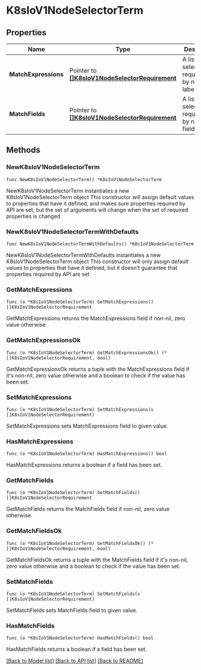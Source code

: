 # K8sIoV1NodeSelectorTerm

## Properties

Name | Type | Description | Notes
------------ | ------------- | ------------- | -------------
**MatchExpressions** | Pointer to [**[]K8sIoV1NodeSelectorRequirement**](K8sIoV1NodeSelectorRequirement.md) | A list of node selector requirements by node&#39;s labels. | [optional] 
**MatchFields** | Pointer to [**[]K8sIoV1NodeSelectorRequirement**](K8sIoV1NodeSelectorRequirement.md) | A list of node selector requirements by node&#39;s fields. | [optional] 

## Methods

### NewK8sIoV1NodeSelectorTerm

`func NewK8sIoV1NodeSelectorTerm() *K8sIoV1NodeSelectorTerm`

NewK8sIoV1NodeSelectorTerm instantiates a new K8sIoV1NodeSelectorTerm object
This constructor will assign default values to properties that have it defined,
and makes sure properties required by API are set, but the set of arguments
will change when the set of required properties is changed

### NewK8sIoV1NodeSelectorTermWithDefaults

`func NewK8sIoV1NodeSelectorTermWithDefaults() *K8sIoV1NodeSelectorTerm`

NewK8sIoV1NodeSelectorTermWithDefaults instantiates a new K8sIoV1NodeSelectorTerm object
This constructor will only assign default values to properties that have it defined,
but it doesn't guarantee that properties required by API are set

### GetMatchExpressions

`func (o *K8sIoV1NodeSelectorTerm) GetMatchExpressions() []K8sIoV1NodeSelectorRequirement`

GetMatchExpressions returns the MatchExpressions field if non-nil, zero value otherwise.

### GetMatchExpressionsOk

`func (o *K8sIoV1NodeSelectorTerm) GetMatchExpressionsOk() (*[]K8sIoV1NodeSelectorRequirement, bool)`

GetMatchExpressionsOk returns a tuple with the MatchExpressions field if it's non-nil, zero value otherwise
and a boolean to check if the value has been set.

### SetMatchExpressions

`func (o *K8sIoV1NodeSelectorTerm) SetMatchExpressions(v []K8sIoV1NodeSelectorRequirement)`

SetMatchExpressions sets MatchExpressions field to given value.

### HasMatchExpressions

`func (o *K8sIoV1NodeSelectorTerm) HasMatchExpressions() bool`

HasMatchExpressions returns a boolean if a field has been set.

### GetMatchFields

`func (o *K8sIoV1NodeSelectorTerm) GetMatchFields() []K8sIoV1NodeSelectorRequirement`

GetMatchFields returns the MatchFields field if non-nil, zero value otherwise.

### GetMatchFieldsOk

`func (o *K8sIoV1NodeSelectorTerm) GetMatchFieldsOk() (*[]K8sIoV1NodeSelectorRequirement, bool)`

GetMatchFieldsOk returns a tuple with the MatchFields field if it's non-nil, zero value otherwise
and a boolean to check if the value has been set.

### SetMatchFields

`func (o *K8sIoV1NodeSelectorTerm) SetMatchFields(v []K8sIoV1NodeSelectorRequirement)`

SetMatchFields sets MatchFields field to given value.

### HasMatchFields

`func (o *K8sIoV1NodeSelectorTerm) HasMatchFields() bool`

HasMatchFields returns a boolean if a field has been set.


[[Back to Model list]](../README.md#documentation-for-models) [[Back to API list]](../README.md#documentation-for-api-endpoints) [[Back to README]](../README.md)


